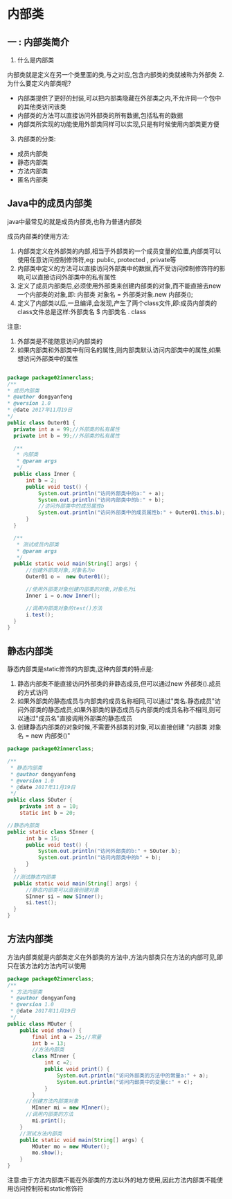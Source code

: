# 内部类
## 一 : 内部类简介
1. 什么是内部类  

  内部类就是定义在另一个类里面的类,与之对应,包含内部类的类就被称为外部类
2. 为什么要定义内部类呢?

  - 内部类提供了更好的封装,可以把内部类隐藏在外部类之内,不允许同一个包中的其他类访问该类
  - 内部类的方法可以直接访问外部类的所有数据,包括私有的数据
  - 内部类所实现的功能使用外部类同样可以实现,只是有时候使用内部类更方便

3. 内部类的分类:  

  - 成员内部类
  - 静态内部类
  - 方法内部类
  - 匿名内部类

## Java中的成员内部类
java中最常见的就是成员内部类,也称为普通内部类  

成员内部类的使用方法:  
  1. 内部类定义在外部类的内部,相当于外部类的一个成员变量的位置,内部类可以使用任意访问控制修饰符,eg: public, protected , private等  
  2. 内部类中定义的方法可以直接访问外部类中的数据,而不受访问控制修饰符的影响,可以直接访问外部类中的私有属性  
  3. 定义了成员内部类后,必须使用外部类来创建内部类的对象,而不能直接去new一个内部类的对象,即: 内部类 对象名 = 外部类对象.new 内部类();  
  4. 定义了内部类以后,一旦编译,会发现,产生了两个class文件,即:成员内部类的class文件总是这样:外部类名 $ 内部类名 . class  

注意:  
  1. 外部类是不能随意访问内部类的  
  2. 如果内部类和外部类中有同名的属性,则内部类默认访问内部类中的属性,如果想访问外部类中的属性    

  ```java  

  package package02innerclass;
/**
 * 成员内部类
 * @author dongyanfeng
 * @version 1.0
 * @date 2017年11月19日
 */
public class Outer01 {
    private int a = 99;//外部类的私有属性
    private int b = 99;//外部类的私有属性

    /**
     * 内部类
     * @param args
     */
    public class Inner {
    	int b = 2;
    	public void test() {
    		System.out.println("访问外部类中的a:" + a);
    		System.out.println("访问内部类中的b:" + b);
    		//访问外部类中的成员属性b
    		System.out.println("访问外部类中的成员属性b:" + Outer01.this.b);
    	}
    }

    /**
     * 测试成员内部类
     * @param args
     */
	public static void main(String[] args) {
		//创建外部类对象,对象名为o
		Outer01 o =  new Outer01();

		//使用外部类对象创建内部类的对象,对象名为i
		Inner i = o.new Inner();

		//调用内部类对象的test()方法
		i.test();
	}
}
  ```  

## 静态内部类  
静态内部类是static修饰的内部类,这种内部类的特点是:  
  1. 静态内部类不能直接访问外部类的非静态成员,但可以通过new 外部类().成员 的方式访问  
  2. 如果外部类的静态成员与内部类的成员名称相同,可以通过"类名.静态成员"访问外部类的静态成员;如果外部类的静态成员与内部类的成员名称不相同,则可以通过"成员名"直接调用外部类的静态成员  
  3. 创建静态内部类的对象时候,不需要外部类的对象,可以直接创建 "内部类 对象名 = new 内部类()"  
  ```java  
  package package02innerclass;

  /**
   * 静态内部类
   * @author dongyanfeng
   * @version 1.0
   * @date 2017年11月19日
   */
  public class SOuter {
      private int a = 10;
      static int b = 20;

  //静态内部类
  public static class SInner {
    	int b = 15;
    	public void test() {
    		System.out.println("访问外部类的b:" + SOuter.b);
    		System.out.println("访问内部类中的b" + b);
    	}
    }
    //测试静态内部类
	public static void main(String[] args) {
		//静态内部类可以直接创建对象
		SInner si = new SInner();
		si.test();
	}
}
  ```  
## 方法内部类
方法内部类就是内部类定义在外部类的方法中,方法内部类只在方法的内部可见,即只在该方法的方法内可以使用
```java
package package02innerclass;
/**
 * 方法内部类
 * @author dongyanfeng
 * @version 1.0
 * @date 2017年11月19日
 */
public class MOuter {
    public void show() {
    	final int a = 25;//常量
    	int b = 13;
    	//方法内部类
    	class MInner {
    		int c =2;
    		public void print() {
    			System.out.println("访问外部类的方法中的常量a:" + a);
    			System.out.println("访问内部类中的变量c:" + c);
    		}
    	}
      //创建方法内部类对象
    	MInner mi = new MInner();
      //调用内部类的方法
    	mi.print();
    }
    //测试方法内部类
	public static void main(String[] args) {
		MOuter mo = new MOuter();
        mo.show();
	}
}
```  
注意:由于方法内部类不能在外部类的方法以外的地方使用,因此方法内部类不能使用访问控制符和static修饰符
